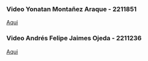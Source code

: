 <h3>Video Yonatan Montañez Araque - 2211851</h3>
<a href="https://youtu.be/XvTAHN2N1Vk">Aqui</a>

<h3>Video Andrés Felipe Jaimes Ojeda - 2211236</h3>
<a href="https://youtu.be/wIJ1IjODi1I">Aqui</a>

